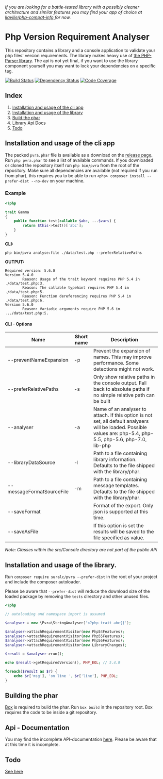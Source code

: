 *If you are looking for a battle-tested library with a possibly cleaner architecture and similar features you may find your app of choice at [llaville/php-compat-info](https://github.com/llaville/php-compat-info) for now.*


# Php Version Requirement Analyser

This repository contains a library and a console application to validate your php files' version requirements.
The library makes heavy use of [the PHP-Parser library](https://github.com/nikic/PHP-Parser). The api is not yet final, 
if you want to use the library component yourself you may want to lock your dependencies on a specific tag. 

[![Build Status](https://travis-ci.org/suralc/pvra.svg?branch=master)](https://travis-ci.org/suralc/pvra)
[![Dependency Status](https://www.versioneye.com/user/projects/546643934de5ef5022000056/badge.svg?style=flat)](https://www.versioneye.com/user/projects/546643934de5ef5022000056)
[![Code Coverage](https://scrutinizer-ci.com/g/suralc/pvra/badges/coverage.png?b=master)](https://scrutinizer-ci.com/g/suralc/pvra/?branch=master)

## Index
1. [Installation and usage of the cli app](#cli-usage)
2. [Installation and usage of the library](#lib-usage)
3. [Build the phar](#build)
4. [Library Api Docs](#api-doc)
5. [Todo](#todo)


## <a name="cli-usage"></a> Installation and usage of the cli app

The packed `pvra.phar` file is available as a download on the [release page](https://github.com/suralc/pvra/releases). Run
`php pvra.phar` to see a list of available commands. If you downloaded or cloned the repository itself run `php bin/pvra`
from the root of the repository. Make sure all dependencies are available (not required if you run from phar), this 
requires you to be able to run `<php> composer install --prefer-dist --no-dev` on your machine.

### Example

```php
<?php

trait Gamma
{
    public function test(callable $abc, ...$vars) {
        return $this->test()['abc'];
    }
}
```

__CLI:__ 

`php bin/pvra analyse:file ./data/test.php --preferRelativePaths`

__OUTPUT:__

```
Required version: 5.6.0
Version 5.4.0
        Reason: Usage of the trait keyword requires PHP 5.4 in ./data/test.php:3.
        Reason: The callable typehint requires PHP 5.4 in ./data/test.php:5.
        Reason: Function dereferencing requires PHP 5.4 in ./data/test.php:6.
Version 5.6.0
        Reason: Variadic arguments require PHP 5.6 in .../data/test.php:5.
```

#### CLI - Options

| Name 	| Short  name 	| Description 	|
|---------------------------	|-------------	|---------------------------------------------------------------------------------------------------------------------------------------------------------------------------------------------------------------------------	|
| --preventNameExpansion 	| -p 	| Prevent the expansion of names. This may improve performance. Some detections might not work. 	|
| --preferRelativePaths   | -s  | Only show relative paths in the console output. Fall back to absolute paths if no simple relative path can be built |
| --analyser 	| -a 	| Name of an analyser to attach. If this option is not set, all default analysers will be loaded. Possible values are: php-5.4, php-5.5, php-5.6, php-7.0, lib-php |
| --libraryDataSource 	| -l 	| Path to a file containing library information. Defaults to the file shipped with the library/phar.	|
| --messageFormatSourceFile 	| -m 	| Path to a file containing message templates. Defaults to the file shipped with the library/phar.	|
| --saveFormat 	|  	| Format of the export. Only json is supported at this time. 	|
| --saveAsFile 	|  	| If this option is set the results will be saved to the file specified as value. 	|

*Note: Classes within the src/Console directory are not part of the public API*

## <a name="lib-usage"></a>Installation and usage of the library.

Run `composer require suralc/pvra --prefer-dist` in the root of your project and include the composer autoloader.

Please be aware that `--prefer-dist` will reduce the download size of the loaded package by removing the `tests` directory
and other unused files.


```php
<?php

// autoloading and namespace import is assumed

$analyser = new \Pvra\StringAnalyser('<?php trait abc{}');

$analyser->attachRequirementVisitor(new Php54Features);
$analyser->attachRequirementVisitor(new Php55Features);
$analyser->attachRequirementVisitor(new Php56Features);
$analyser->attachRequirementVisitor(new LibraryChanges);

$result = $analyser->run();

echo $result->getRequiredVersion(), PHP_EOL; // 5.4.0

foreach($result as $r) {
    echo $r['msg'], 'on line ', $r['line'], PHP_EOL; 
}
```

## <a name="build"></a>Building the phar

[Box](http://box-project.org/) is required to build the phar. Run `box build` in the repository root. Box requires the code to be inside a git
repository.



## <a name="api-doc"></a>Api - Documentation

You may find the incomplete API-documentation [here](http://suralc.github.io/pvra/docs). Please be aware that at this time it is
incomplete.




## <a name="todo"></a>Todo

[See here](https://github.com/suralc/pvra/labels/todo)
